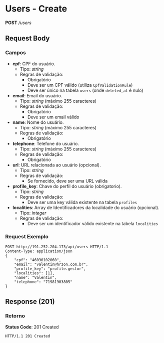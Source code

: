 # Users - Create

**POST** */users*

## Request Body

### Campos

* **cpf**: CPF do usuário.
  * Tipo: *string* 
  * Regras de validação:
    - Obrigatório
    - Deve ser um CPF válido (utiliza `CpfValidationRule`)
    - Deve ser único na tabela `users` (onde `deleted_at` é nulo)
* **email**: Email do usuário.
  * Tipo: *string* (máximo 255 caracteres)
  * Regras de validação:
    - Obrigatório
    - Deve ser um email válido
* **name**: Nome do usuário.
  * Tipo: *string* (máximo 255 caracteres)
  * Regras de validação:
    - Obrigatório
* **telephone**: Telefone do usuário.
  * Tipo: *string* (máximo 255 caracteres)
  * Regras de validação:
    - Obrigatório
* **url**: URL relacionada ao usuário (opcional).
  * Tipo: *string*
  * Regras de validação:
    - Se fornecido, deve ser uma URL válida
* **profile_key**: Chave do perfil do usuário (obrigatorio).
  * Tipo: *string*
  * Regras de validação:
    - Deve ser uma key válida existente na tabela `profiles`
* **localities**: Array de Identificadores da localidade do usuário (opcional).
  * Tipo: *integer*
  * Regras de validação:
    - Deve ser um identificador válido existente na tabela `localities`

### Request Exemplo
```http
POST http://191.252.204.173/api/users HTTP/1.1
Content-Type: application/json
{
    "cpf": "46030102060",
    "email": "valentin@hrzon.com.br",
    "profile_key": "profile.gestor",
    "localities": [1],
    "name": "Valentin",
    "telephone": "71981903805"
}
```

## Response (201)

### Retorno

**Status Code**: 201 Created

```http
HTTP/1.1 201 Created
```
